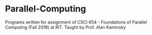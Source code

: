 # Parallel-Computing
Programs written for assignment of CSCI 654 - Foundations of Parallel Computing (Fall 2018) at RIT. Taught by Prof. Alan Kaminsky

